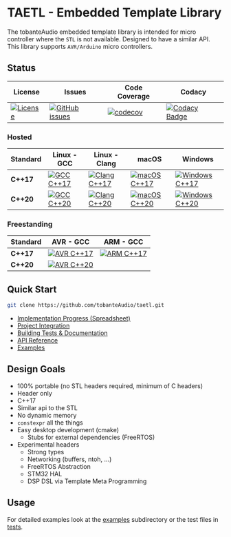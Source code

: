 # TAETL - Embedded Template Library

The tobanteAudio embedded template library is intended for micro controller where the `STL` is not available. Designed to have a similar API. This library supports `AVR/Arduino` micro controllers.

## Status

| **License**                                                                                                                 | **Issues**                                                                                                                     | **Code Coverage**                                                                                                              | **Codacy**                                                                                                                                                                                                                                                |
| --------------------------------------------------------------------------------------------------------------------------- | ------------------------------------------------------------------------------------------------------------------------------ | ------------------------------------------------------------------------------------------------------------------------------ | --------------------------------------------------------------------------------------------------------------------------------------------------------------------------------------------------------------------------------------------------------- |
| [![License](https://img.shields.io/badge/License-BSD%202--Clause-orange.svg)](https://opensource.org/licenses/BSD-2-Clause) | [![GitHub issues](https://img.shields.io/github/issues/tobanteAudio/taetl.svg)](https://GitHub.com/tobanteAudio/taetl/issues/) | [![codecov](https://codecov.io/gh/tobanteAudio/taetl/branch/master/graph/badge.svg)](https://codecov.io/gh/tobanteAudio/taetl) | [![Codacy Badge](https://api.codacy.com/project/badge/Grade/80518b423ad649649e782a3773d4e17b)](https://app.codacy.com/app/tobanteAudio/taetl?utm_source=github.com&utm_medium=referral&utm_content=tobanteAudio/taetl&utm_campaign=Badge_Grade_Dashboard) |

### Hosted

| **Standard** | **Linux - GCC**                                                                                                                                                           | **Linux - Clang**                                                                                                                                                               | **macOS**                                                                                                                                                                       | **Windows**                                                                                                                                                                           |
| ------------ | ------------------------------------------------------------------------------------------------------------------------------------------------------------------------- | ------------------------------------------------------------------------------------------------------------------------------------------------------------------------------- | ------------------------------------------------------------------------------------------------------------------------------------------------------------------------------- | ------------------------------------------------------------------------------------------------------------------------------------------------------------------------------------- |
| **C++17**    | [![GCC C++17](https://github.com/tobanteAudio/taetl/workflows/GCC%20C++17/badge.svg)](https://github.com/tobanteAudio/taetl/actions?query=workflow%3A%22GCC+C%2B%2B17%22) | [![Clang C++17](https://github.com/tobanteAudio/taetl/workflows/Clang%20C++17/badge.svg)](https://github.com/tobanteAudio/taetl/actions?query=workflow%3A%22Clang+C%2B%2B17%22) | [![macOS C++17](https://github.com/tobanteAudio/taetl/workflows/macOS%20C++17/badge.svg)](https://github.com/tobanteAudio/taetl/actions?query=workflow%3A%22macOS+C%2B%2B17%22) | [![Windows C++17](https://github.com/tobanteAudio/taetl/workflows/Windows%20C++17/badge.svg)](https://github.com/tobanteAudio/taetl/actions?query=workflow%3A%22Windows+C%2B%2B17%22) |
| **C++20**    | [![GCC C++20](https://github.com/tobanteAudio/taetl/workflows/GCC%20C++20/badge.svg)](https://github.com/tobanteAudio/taetl/actions?query=workflow%3A%22GCC+C%2B%2B20%22) | [![Clang C++20](https://github.com/tobanteAudio/taetl/workflows/Clang%20C++20/badge.svg)](https://github.com/tobanteAudio/taetl/actions?query=workflow%3A%22Clang+C%2B%2B20%22) | [![macOS C++20](https://github.com/tobanteAudio/taetl/workflows/macOS%20C++20/badge.svg)](https://github.com/tobanteAudio/taetl/actions?query=workflow%3A%22macOS+C%2B%2B20%22) | [![Windows C++20](https://github.com/tobanteAudio/taetl/workflows/Windows%20C++20/badge.svg)](https://github.com/tobanteAudio/taetl/actions?query=workflow%3A%22Windows+C%2B%2B20%22) |

### Freestanding

| **Standard** | **AVR - GCC**                                                                                                                                                             | **ARM - GCC**                                                                                                                                                             |
| ------------ | ------------------------------------------------------------------------------------------------------------------------------------------------------------------------- | ------------------------------------------------------------------------------------------------------------------------------------------------------------------------- |
| **C++17**    | [![AVR C++17](https://github.com/tobanteAudio/taetl/workflows/AVR%20C++17/badge.svg)](https://github.com/tobanteAudio/taetl/actions?query=workflow%3A%22AVR+C%2B%2B17%22) | [![ARM C++17](https://github.com/tobanteAudio/taetl/workflows/ARM%20C++17/badge.svg)](https://github.com/tobanteAudio/taetl/actions?query=workflow%3A%22ARM+C%2B%2B17%22) |
| **C++20**    | [![AVR C++20](https://github.com/tobanteAudio/taetl/workflows/AVR%20C++20/badge.svg)](https://github.com/tobanteAudio/taetl/actions?query=workflow%3A%22AVR+C%2B%2B20%22) |                                                                                                                                                                           |

## Quick Start

```sh
git clone https://github.com/tobanteAudio/taetl.git
```

- [Implementation Progress (Spreadsheet)](https://docs.google.com/spreadsheets/d/1-qwa7tFnjFdgY9XKBy2fAsDozAfG8lXsJXHwA_ITQqM/edit?usp=sharing)
- [Project Integration](docs/project_integration.md)
- [Building Tests & Documentation](docs/building.md)
- [API Reference](https://tobanteaudio.github.io/taetl/index.html)
- [Examples](https://github.com/tobanteAudio/taetl/tree/master/examples)

## Design Goals

- 100% portable (no STL headers required, minimum of C headers)
- Header only
- C++17
- Similar api to the STL
- No dynamic memory
- `constexpr` all the things
- Easy desktop development (cmake)
  - Stubs for external dependencies (FreeRTOS)
- Experimental headers
  - Strong types
  - Networking (buffers, ntoh, ...)
  - FreeRTOS Abstraction
  - STM32 HAL
  - DSP DSL via Template Meta Programming

## Usage

For detailed examples look at the [examples](./examples) subdirectory or the test files in [tests](./tests).
